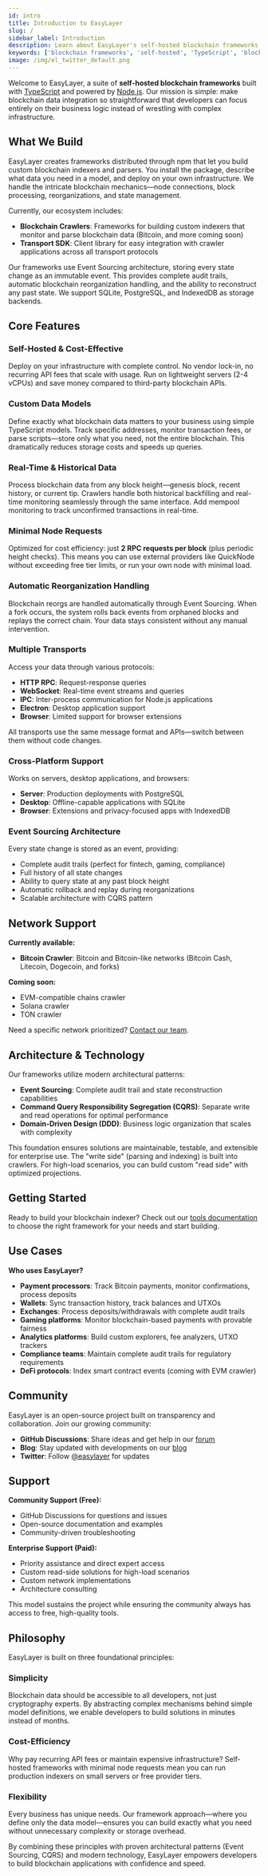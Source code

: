 ```yaml
---
id: intro
title: Introduction to EasyLayer
slug: /
sidebar_label: Introduction
description: Learn about EasyLayer's self-hosted blockchain frameworks for developers. Build custom blockchain indexers and parsers with TypeScript-based tools.
keywords: ['blockchain frameworks', 'self-hosted', 'TypeScript', 'blockchain indexer', 'blockchain parser', 'data indexing', 'event sourcing', 'CQRS', 'Bitcoin', 'real-time blockchain data']
image: /img/el_twitter_default.png
---
```


Welcome to EasyLayer, a suite of **self-hosted blockchain frameworks** built with [TypeScript](https://www.typescriptlang.org) and powered by [Node.js](https://nodejs.org). Our mission is simple: make blockchain data integration so straightforward that developers can focus entirely on their business logic instead of wrestling with complex infrastructure.

## What We Build

EasyLayer creates frameworks distributed through npm that let you build custom blockchain indexers and parsers. You install the package, describe what data you need in a model, and deploy on your own infrastructure. We handle the intricate blockchain mechanics—node connections, block processing, reorganizations, and state management.

Currently, our ecosystem includes:

- **Blockchain Crawlers**: Frameworks for building custom indexers that monitor and parse blockchain data (Bitcoin, and more coming soon)
- **Transport SDK**: Client library for easy integration with crawler applications across all transport protocols

Our frameworks use Event Sourcing architecture, storing every state change as an immutable event. This provides complete audit trails, automatic blockchain reorganization handling, and the ability to reconstruct any past state. We support SQLite, PostgreSQL, and IndexedDB as storage backends.

## Core Features

### Self-Hosted & Cost-Effective
Deploy on your infrastructure with complete control. No vendor lock-in, no recurring API fees that scale with usage. Run on lightweight servers (2-4 vCPUs) and save money compared to third-party blockchain APIs.

### Custom Data Models
Define exactly what blockchain data matters to your business using simple TypeScript models. Track specific addresses, monitor transaction fees, or parse scripts—store only what you need, not the entire blockchain. This dramatically reduces storage costs and speeds up queries.

### Real-Time & Historical Data
Process blockchain data from any block height—genesis block, recent history, or current tip. Crawlers handle both historical backfilling and real-time monitoring seamlessly through the same interface. Add mempool monitoring to track unconfirmed transactions in real-time.

### Minimal Node Requests
Optimized for cost efficiency: just **2 RPC requests per block** (plus periodic height checks). This means you can use external providers like QuickNode without exceeding free tier limits, or run your own node with minimal load.

### Automatic Reorganization Handling
Blockchain reorgs are handled automatically through Event Sourcing. When a fork occurs, the system rolls back events from orphaned blocks and replays the correct chain. Your data stays consistent without any manual intervention.

### Multiple Transports
Access your data through various protocols:
- **HTTP RPC**: Request-response queries
- **WebSocket**: Real-time event streams and queries
- **IPC**: Inter-process communication for Node.js applications
- **Electron**: Desktop application support
- **Browser**: Limited support for browser extensions

All transports use the same message format and APIs—switch between them without code changes.

### Cross-Platform Support
Works on servers, desktop applications, and browsers:
- **Server**: Production deployments with PostgreSQL
- **Desktop**: Offline-capable applications with SQLite
- **Browser**: Extensions and privacy-focused apps with IndexedDB

### Event Sourcing Architecture
Every state change is stored as an event, providing:
- Complete audit trails (perfect for fintech, gaming, compliance)
- Full history of all state changes
- Ability to query state at any past block height
- Automatic rollback and replay during reorganizations
- Scalable architecture with CQRS pattern

## Network Support

**Currently available:**
- **Bitcoin Crawler**: Bitcoin and Bitcoin-like networks (Bitcoin Cash, Litecoin, Dogecoin, and forks)

**Coming soon:**
- EVM-compatible chains crawler
- Solana crawler
- TON crawler

Need a specific network prioritized? [Contact our team](https://github.com/easylayer/easylayer/discussions).

## Architecture & Technology

Our frameworks utilize modern architectural patterns:

- **Event Sourcing**: Complete audit trail and state reconstruction capabilities
- **Command Query Responsibility Segregation (CQRS)**: Separate write and read operations for optimal performance
- **Domain-Driven Design (DDD)**: Business logic organization that scales with complexity

This foundation ensures solutions are maintainable, testable, and extensible for enterprise use. The "write side" (parsing and indexing) is built into crawlers. For high-load scenarios, you can build custom "read side" with optimized projections.

## Getting Started

Ready to build your blockchain indexer? Check out our [tools documentation](/docs/get-started) to choose the right framework for your needs and start building.

## Use Cases

**Who uses EasyLayer?**

- **Payment processors**: Track Bitcoin payments, monitor confirmations, process deposits
- **Wallets**: Sync transaction history, track balances and UTXOs
- **Exchanges**: Process deposits/withdrawals with complete audit trails
- **Gaming platforms**: Monitor blockchain-based payments with provable fairness
- **Analytics platforms**: Build custom explorers, fee analyzers, UTXO trackers
- **Compliance teams**: Maintain complete audit trails for regulatory requirements
- **DeFi protocols**: Index smart contract events (coming with EVM crawler)

## Community

EasyLayer is an open-source project built on transparency and collaboration. Join our growing community:

- **GitHub Discussions**: Share ideas and get help in our [forum](https://github.com/easylayer/easylayer/discussions)
- **Blog**: Stay updated with developments on our [blog](https://easylayer.io/blog)
- **Twitter**: Follow [@easylayer](https://twitter.com/easylayer) for updates

## Support

**Community Support (Free):**
- GitHub Discussions for questions and issues
- Open-source documentation and examples
- Community-driven troubleshooting

**Enterprise Support (Paid):**
- Priority assistance and direct expert access
- Custom read-side solutions for high-load scenarios
- Custom network implementations
- Architecture consulting

This model sustains the project while ensuring the community always has access to free, high-quality tools.

## Philosophy

EasyLayer is built on three foundational principles:

### Simplicity
Blockchain data should be accessible to all developers, not just cryptography experts. By abstracting complex mechanisms behind simple model definitions, we enable developers to build solutions in minutes instead of months.

### Cost-Efficiency
Why pay recurring API fees or maintain expensive infrastructure? Self-hosted frameworks with minimal node requests mean you can run production indexers on small servers or free provider tiers.

### Flexibility
Every business has unique needs. Our framework approach—where you define only the data model—ensures you can build exactly what you need without unnecessary complexity or storage overhead.

By combining these principles with proven architectural patterns (Event Sourcing, CQRS) and modern technology, EasyLayer empowers developers to build blockchain applications with confidence and speed.